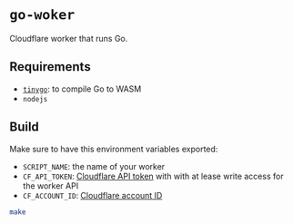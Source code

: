# `go-woker`

Cloudflare worker that runs Go.

## Requirements

  - [`tinygo`](https://tinygo.org/): to compile Go to WASM
  - `nodejs`

## Build

Make sure to have this environment variables exported:
  - `SCRIPT_NAME`: the name of your worker
  - `CF_API_TOKEN`: [Cloudflare API token](https://support.cloudflare.com/hc/en-us/articles/200167836-Managing-API-Tokens-and-Keys#12345680) with with at lease write access for the worker API
  - `CF_ACCOUNT_ID`: [Cloudflare account ID](https://developers.cloudflare.com/workers/quickstart#account-id-and-zone-id)

```bash
make
```

